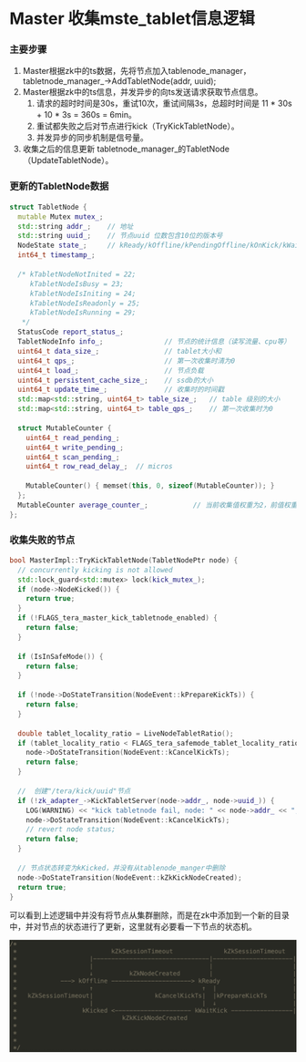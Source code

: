 # Master 收集mste_tablet信息逻辑

### 主要步骤

1. Master根据zk中的ts数据，先将节点加入tablenode_manager，tabletnode_manager_->AddTabletNode(addr, uuid);
2. Master根据zk中的ts信息，并发异步的向ts发送请求获取节点信息。
   1. 请求的超时时间是30s，重试10次，重试间隔3s，总超时时间是 11 * 30s + 10 * 3s = 360s = 6min。
   2. 重试都失败之后对节点进行kick（TryKickTabletNode）。
   3. 并发异步的同步机制是信号量。
3. 收集之后的信息更新 tabletnode_manager_的TabletNode（UpdateTabletNode）。

### 更新的TabletNode数据

```c++
struct TabletNode {
  mutable Mutex mutex_;
  std::string addr_;    // 地址
  std::string uuid_;    // 节点uuid 位数包含10位的版本号
  NodeState state_;     // kReady/kOffline/kPendingOffline/kOnKick/kWaitKick/kKicked
  int64_t timestamp_;

  /* kTabletNodeNotInited = 22;
     kTabletNodeIsBusy = 23;
     kTabletNodeIsIniting = 24;
     kTabletNodeIsReadonly = 25;
     kTabletNodeIsRunning = 29;
   */
  StatusCode report_status_;     
  TabletNodeInfo info_;               // 节点的统计信息（读写流量、cpu等）
  uint64_t data_size_;                // tablet大小和
  uint64_t qps_;                      // 第一次收集时清为0
  uint64_t load_;                     // 节点负载
  uint64_t persistent_cache_size_;    // ssdb的大小
  uint64_t update_time_;              // 收集时的时间戳
  std::map<std::string, uint64_t> table_size_;   // table 级别的大小
  std::map<std::string, uint64_t> table_qps_;    // 第一次收集时为0

  struct MutableCounter {
    uint64_t read_pending_;
    uint64_t write_pending_;
    uint64_t scan_pending_;
    uint64_t row_read_delay_;  // micros

    MutableCounter() { memset(this, 0, sizeof(MutableCounter)); }
  };
  MutableCounter average_counter_;           // 当前收集值权重为2，前值权重为1
};
```

### 收集失败的节点

```C++
bool MasterImpl::TryKickTabletNode(TabletNodePtr node) {
  // concurrently kicking is not allowed
  std::lock_guard<std::mutex> lock(kick_mutex_);
  if (node->NodeKicked()) {
    return true;
  }
  if (!FLAGS_tera_master_kick_tabletnode_enabled) {
    return false;
  }

  if (IsInSafeMode()) {
    return false;
  }

  if (!node->DoStateTransition(NodeEvent::kPrepareKickTs)) {
    return false;
  }

  double tablet_locality_ratio = LiveNodeTabletRatio();
  if (tablet_locality_ratio < FLAGS_tera_safemode_tablet_locality_ratio) {
    node->DoStateTransition(NodeEvent::kCancelKickTs);
    return false;
  }

  //  创建"/tera/kick/uuid"节点
  if (!zk_adapter_->KickTabletServer(node->addr_, node->uuid_)) {
    LOG(WARNING) << "kick tabletnode fail, node: " << node->addr_ << "," << node->uuid_;
    node->DoStateTransition(NodeEvent::kCancelKickTs);
    // revert node status;
    return false;
  }
  
  // 节点状态转变为kKicked，并没有从tablenode_manger中删除
  node->DoStateTransition(NodeEvent::kZkKickNodeCreated);
  return true;
}
```

可以看到上述逻辑中并没有将节点从集群删除，而是在zk中添加到一个新的目录中，并对节点的状态进行了更新，这里就有必要看一下节点的状态机。

![tera_tabke_node_state](../../../../images/tera_tabke_node_state.png)